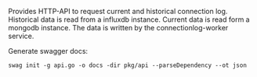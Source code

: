 Provides HTTP-API to request current and historical connection log. 
Historical data is read from a influxdb instance.
Current data is read form a mongodb instance.
The data is written by the connectionlog-worker service.

Generate swagger docs:

    swag init -g api.go -o docs -dir pkg/api --parseDependency --ot json